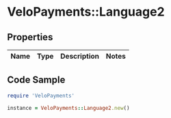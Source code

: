 # VeloPayments::Language2

## Properties

Name | Type | Description | Notes
------------ | ------------- | ------------- | -------------

## Code Sample

```ruby
require 'VeloPayments'

instance = VeloPayments::Language2.new()
```


